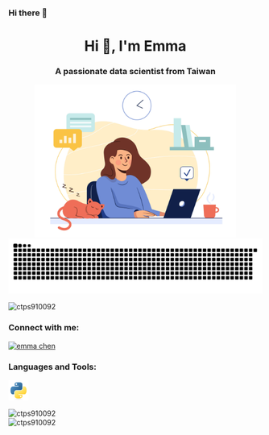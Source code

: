 ### Hi there 👋

<h1 align="center">Hi 👋, I'm Emma</h1>
<h3 align="center">A passionate data scientist from Taiwan</h3>
<p align="center">
  <img src="images/homepage.jpg" width="400">
  <br>
  <img src="images/github-user-contribution.svg" width="800">
</p>
<p align="left"> <img src="https://komarev.com/ghpvc/?username=ctps910092&label=Profile%20views&color=0e75b6&style=flat" alt="ctps910092" /> </p>

<h3 align="left">Connect with me:</h3>
<p align="left">
<a href="https://www.linkedin.com/in/emma-chen-9b3b07262/" target="blank"><img align="center" src="https://raw.githubusercontent.com/rahuldkjain/github-profile-readme-generator/master/src/images/icons/Social/linked-in-alt.svg" alt="emma chen" height="40" width="40" /></a>
</p>

<h3 align="left">Languages and Tools:</h3>
<p align="left"> <a href="https://www.python.org" target="_blank" rel="noreferrer"> <img src="https://raw.githubusercontent.com/devicons/devicon/master/icons/python/python-original.svg" alt="python" width="40" height="40"/> </a> </p>

<p><img align="left" src="https://github-readme-stats.vercel.app/api?username=ctps910092&show_icons=true&locale=en" alt="ctps910092" width="450"/></p>

<p><img align="center" src="https://github-readme-streak-stats.herokuapp.com/?user=ctps910092&" alt="ctps910092" width="470"/></p>


<!--
https://rahuldkjain.github.io/gh-profile-readme-generator/
**ctps910092/ctps910092** is a ✨ _special_ ✨ repository because its `README.md` (this file) appears on your GitHub profile.

Here are some ideas to get you started:

- 🔭 I’m currently working on ...
- 🌱 I’m currently learning ...
- 👯 I’m looking to collaborate on ...
- 🤔 I’m looking for help with ...
- 💬 Ask me about ...
- 📫 How to reach me: ...
- 😄 Pronouns: ...
- ⚡ Fun fact: ...
-->
